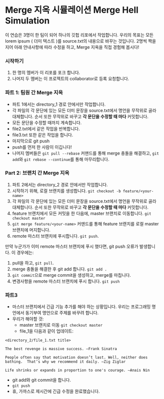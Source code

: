 # Merge 지옥 시뮬레이션 Merge Hell Simulation

이 연습은 3명이 한 팀이 되어 하나의 깃헙 리포에서 작업합니다.
우리의 목표는 모든 lorem ipsum ( 더미 텍스트 )를 source.txt의 내용으로 바꾸는 것입니다.
2명씩 짝을 지어 아래 안내사항에 따라 수정을 하고, Merge 지옥을 직접 경험해 봅시다!

### 시작하기

1. 한 명의 멤버가 이 리포를 포크 합니다.
1. 나머지 두 멤버는 이 프로젝트의 collaborator로 등록 요청합니다.

### 파트 1: 팀원 간 Merge 지옥

- 파트 1에서는 directory_1 경로 안에서만 작업합니다.
- 각 파일의 각 문단에 있는 모든 더미 문장을 source.txt에서 명언을 무작위로 골라 대체합니다. 순서 또한 무작위로 바꾸고 **각 문단을 수정할 때 마다** 커밋합니다.
- 모든 문단을 수정할 때까지 계속합니다.
- file2.txt에서 같은 작업을 반복합니다.
- file3.txt 또한 같은 작업을 합니다.
- 마지막으로 git push
- push를 먼저 한 사람이 이깁니다!
- 나머지 멤버들은 `git pull --rebase` 커맨드를 통해 merge 충돌을 해결하고, `git add`와 `git rebase --continue`를 통해 마무리합니다.

### Part 2: 브랜치 간 Merge 지옥

1. 파트 2에서는 directory_2 경로 안에서만 작업합니다.
1. 시작하기 위해, 로컬 브랜치를 생성합니다. `git checkout -b feature/<your-name>`
1. 각 파일의 각 문단에 있는 모든 더미 문장을 source.txt에서 명언을 무작위로 골라 대체합니다. 순서 또한 무작위로 바꾸고 **각 문단을 수정할 때 마다** 커밋합니다.
1. feature 브랜치에서 모든 커밋을 한 다음에, master 브랜치로 이동합니다. `git checkout master`
1. `git merge feature/<your-name>` 커맨드를 통해 feature 브랜치를 로컬 master 브랜치에 머지합니다.
1. remote 마스터 브랜치에 푸시합니다. `git push`.

만약 누군가가 이미 remote 마스터 브랜치에 푸시 했다면, git push 오류가 발생합니다. 이 경우에는:

1. pull을 하고, `git pull`.
1. merge 충돌을 해결한 후 git add 합니다. `git add .`
1. `git commit`으로 merge commit을 생성하고, merge를 마칩니다.
1. 변경사항을 remote 마스터 브랜치에 푸시 합니다. `git push`

### 파트3

- 마스터 브랜치에서 긴급 기능 추가를 해야 하는 상황입니다. 우리는 프로그래밍 명언에서 동기부여 명언으로 주제를 바꾸려 합니다. 
- 우리가 해야할 것:
  - master 브랜치로 이동 `git checkout master`
  - file_1을 다음과 같이 업데이트:

```
<directory_2/file_1.txt title>

The best revenge is massive success. –Frank Sinatra

People often say that motivation doesn’t last. Well, neither does bathing.  That’s why we recommend it daily. –Zig Ziglar

Life shrinks or expands in proportion to one's courage. –Anais Nin
```

- git add와 git commit을 합니다.
- `git push`
- 휴, 가까스로 제시간에 긴급 수정을 완료했습니다.
